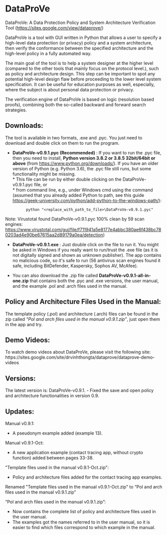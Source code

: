 # DataProVe
DataProVe: A Data Protection Policy and System Architecture Verification Tool (https://sites.google.com/view/dataprove/)

DataProVe is a tool with GUI written in Python that allows a user to specify a high-level data protection (or privacy) policy and a system architecture, then verify the conformance between the specified architecture and the high-level policy in a fully automated way. 

The main goal of the tool is to help a system designer at the higher level (compared to the other tools that mainly focus on the protocol level.), such as policy and architecture design. This step can be important to spot any potential high-level design flaw before proceeding to the lower level system specification. It can be useful for education purposes as well, especially, where the subject is about personal data protection or privacy.  

The verification engine of DataProVe is based on logic (resolution based proofs), combining both the so-called backward and forward search strategies. 

<h2> Downloads: </h2>
The tool is available in two formats, .exe and .pyc. You just need to download and double click on them to run the program. 

- <b> DataProVe-v0.9.1.pyc (Recommended) </b>: If you want to run the .pyc file, then you need to install, <b> Python version 3.8.2 or 3.8.5 32bit/64bit or above </b> (from https://www.python.org/downloads/). If you have an older version of Python (e.g. Python 3.6), the .pyc file still runs, but some functionality might be missing.          
      * This file can be run by either double clicking on the DataProVe-v0.9.1.pyc file, or    
      * from command line, e.g., under Windows cmd using the command (assumed that you already added Python to path, see this guide https://geek-university.com/python/add-python-to-the-windows-path/): 

            python "<replace_with_path_to_file>\DataProVe-v0.9.1.pyc" 

Note: Virustotal found DataProVe-v0.9.1.pyc 100% clean by 59 scan engines: https://www.virustotal.com/gui/file/f711941a5e8177e4abbc380ae6f438bc780203ad4e90be67615aa2d89179a0ea/detection)

- <b> DataProVe-v0.9.1.exe </b>: Just double click on the file to run it. You might be asked in Windows if you really want to run/trust the .exe file (as it is not digitally signed and shown as unknown publisher). The app contains no malicious code, so it's safe to run (56 antivirus scan engines found it safe, including BitDefender, Kaspersky, Sophos AV, McAfee). 

- You can also download the .zip file called <b>DataProVe-v0.9.1-all-in-one.zip</b>  that contains both the .pyc and .exe versions, the user manual, and the example .pol and .arch files used in the manual. 

<h2> Policy and Architecture Files Used in the Manual: </h2>
The template policy (.pol) and architecture (.arch) files can be found in the zip called <i>“Pol and arch files used in the manual v0.9.1.zip”</i>, just open them in the app and try. 

<h2> Demo Videos: </h2>
To watch demo videos about DataProVe, please visit the following site: https://sites.google.com/site/drvinhthongta/dataprove/dataprove-demo-videos

<h2> Versions: </h2>
The latest version is: DataProVe-v0.9.1.
- Fixed the save and open policy and architecture functionalities in version 0.9.

<h2> Updates: </h2> 

Manual v0.9.1:
- A pseudonym example added (example 13).

Manual v0.9.1-Oct:
- A new application example (contact tracing app, without crypto function) added between pages 33-38. 

"Template files used in the manual v0.9.1-Oct.zip": 
- Policy and architecture files added for the contact tracing app examples. 

Renamed "Template files used in the manual v0.9.1-Oct.zip" to “Pol and arch files used in the manual v0.9.1.zip”

“Pol and arch files used in the manual v0.9.1.zip”: 
 - Now contains the complete list of policy and architecture files used in the user manual. 
 - The examples got the names referred to in the user manual, so it is easier to find which files correspond to which example in the manual.  
